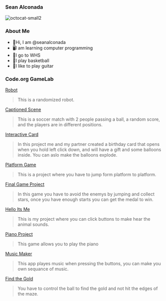 ### Sean Alconada

![octocat-small2](https://github.com/seanalconada/Sean/assets/146843526/33532543-a049-44eb-84f4-98f21bb64c63)

### About Me

- 👋Hi, I am @seanalconada
- 🖥️I am learning computer programming
- 🏫I go to WHS
- 🏀I play basketball
- 🎸I like to play guitar

### Code.org GameLab

[Robot](https://seanalconada.github.io/Robot/)
>This is a randomized robot.

[Captioned Scene](https://studio.code.org/projects/gamelab/wz3iYMkA17XUaLcQlAd-tS3kiGZlkp9zKnMwDBfcRH4)
>This is a soccer match with 2 people passing a ball, a random score, and the players are in different positions.

[Interactive Card](https://studio.code.org/projects/gamelab/ezzCowy4VAIZP-ShaRKPFZlwrzck06rYjpoa3da3Uu4)
>In this project me and my partner created a birthday card that opens when you hold left click down, and will have a gift and some balloons inside. You can aslo make the balloons explode.

[Platform Game](https://studio.code.org/projects/gamelab/v0NJw5Zt0FCANN5mzFLJtpYD-T5-_g3aqNru4r4OCgw)
>This is a project where you have to jump form platform to platform.

[Final Game Project](https://studio.code.org/projects/gamelab/4LFFwyTuUpsn2VDNiGoJ5jFEsWUww9cRm0UFOrdEJN0)
>In this game you have to avoid the enemys by jumping and collect stars, once you have enough starts you can get the medal to win.

[Hello Its Me](https://gallery.appinventor.mit.edu/?galleryid=328bf161-280e-4421-89c2-9e8a52fcd086)
>This is my project where you can click buttons to make hear the animal sounds.

[Piano Project](https://gallery.appinventor.mit.edu/?galleryid=e8c3cb51-b9ab-4f09-b79e-bfa0f1febedc)
>This game allows you to play the piano

[Music Maker](https://gallery.appinventor.mit.edu/?galleryid=6a1175da-e039-4b51-95b2-0651dba5a7f3)
>This app playes music when pressing the buttons, you can make you own sequance of music.

[Find the Gold](https://gallery.appinventor.mit.edu/?galleryid=9cef6601-086e-4ac1-9e8f-4eafb7ca3412)
>You have to control the ball to find the gold and not hit the edges of the maze.
